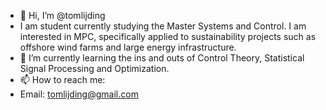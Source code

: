 - 👋 Hi, I’m @tomlijding
- I am student currently studying the Master Systems and Control. I am interested in MPC, specifically applied to sustainability projects such as offshore wind farms and large energy infrastructure.
- 🌱 I’m currently learning the ins and outs of Control Theory, Statistical Signal Processing and Optimization.
- 📫 How to reach me:
-   Email: tomlijding@gmail.com
<!---
tomlijding/tomlijding is a ✨ special ✨ repository because its `README.md` (this file) appears on your GitHub profile.
You can click the Preview link to take a look at your changes.
--->
